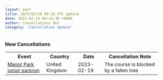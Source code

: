 ```yaml
---
layout: post
title: 2023/02/19 09:10 UTC Update
date: 2023-02-19 09:10:30 +0000
author: Cancellations Bot
category: 'Cancellation Update'
---
```


<h3>New Cancellations</h3>
<div class='hscrollable'>
<table style='width: 100%'>
    <tr>
        <th>Event</th>
        <th>Country</th>
        <th>Date</th>
        <th>Cancellation Note</th>
    </tr>
    <tr>
        <td><a href="https://www.parkrun.org.uk/manorpark-juniors">Manor Park junior parkrun</a></td>
        <td>United Kingdom</td>
        <td>2023-02-19</td>
        <td>The course is blocked by a fallen tree</td>
    </tr>
</table>
</div>
